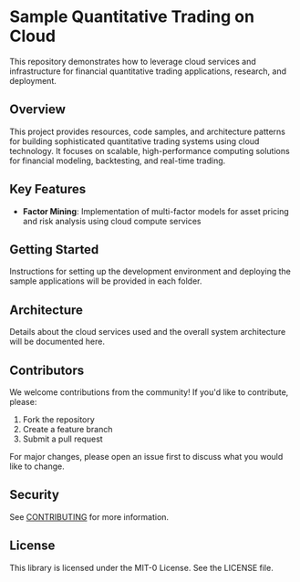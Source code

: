 # Sample Quantitative Trading on Cloud

This repository demonstrates how to leverage cloud services and infrastructure for financial quantitative trading applications, research, and deployment.

## Overview

This project provides resources, code samples, and architecture patterns for building sophisticated quantitative trading systems using cloud technology. It focuses on scalable, high-performance computing solutions for financial modeling, backtesting, and real-time trading.

## Key Features

* **Factor Mining**: Implementation of multi-factor models for asset pricing and risk analysis using cloud compute services

## Getting Started

Instructions for setting up the development environment and deploying the sample applications will be provided in each folder.

## Architecture

Details about the cloud services used and the overall system architecture will be documented here.

## Contributors

We welcome contributions from the community! If you'd like to contribute, please:

1. Fork the repository
2. Create a feature branch
3. Submit a pull request

For major changes, please open an issue first to discuss what you would like to change.

## Security

See [CONTRIBUTING](CONTRIBUTING.md#security-issue-notifications) for more information.

## License

This library is licensed under the MIT-0 License. See the LICENSE file.

